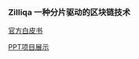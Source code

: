 ### Zilliqa 一种分片驱动的区块链技术
[官方白皮书](https://docs.zilliqa.com/whitepaper.pdf)

[PPT项目展示](https://docs.zilliqa.com/zilliqa-slides-updated.pdf)
